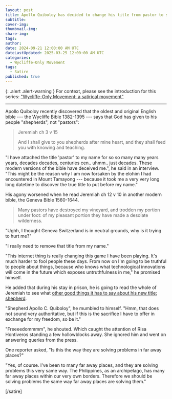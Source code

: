 ```yaml
---
layout: post
title: Apollo Quiboloy has decided to change his title from pastor to shepherd
subtitle:
cover-img: 
thumbnail-img: 
share-img: 
tags:
author: 
date: 2024-09-21 12:00:00 AM UTC
dateLastUpdated: 2025-03-25 12:00:00 AM UTC
categories:
  - Wycliffe-Only Movement
tags: 
  - Satire
published: true
---
```


{: .alert .alert-warning }
For context, please see the introduction for this series: ["Wycliffe-Only Movement: a satirical movement"](/2024/08/04/wycliffe-only-movement-satirical)

---

Apollo Quiboloy recently discovered that the oldest and original English bible --- the Wycliffe Bible 1382-1395 --- says that God has given to his people "shepherds", not "pastors":

> Jeremiah ch 3 v 15
>
> And I shall give to you shepherds after mine heart, and they shall feed you with knowing and teaching.

<!-- Jeremiah 3:15 -->


"I have attached the title 'pastor' to my name for so so many many years years, decades decades, centuries cen.. uhmm.. just decades. These modern versions of the bible have deceived me.", he said in an interview. "This might be the reason why I am now forsaken by the elohim I had encountered in Mount Tamayong --- because it took me a very very long long datetime to discover the true title to put before my name."

His agony worsened when he read Jeremiah ch 12 v 10 in another modern bible, the Geneva Bible 1560-1644.

> Many pastors have destroyed my vineyard, and trodden my portion under foot: of my pleasant portion they have made a desolate wilderness.

<!-- Jeremiah 12:10 -->

"Ughh, I thought Geneva Switzerland is in neutral grounds, why is it trying to hurt me?"

"I really need to remove that title from my name."

"This internet thing is really changing this game I have been playing. It's much harder to fool people these days. From now on I'm going to be truthful to people about things, because who knows what technological innovations will come in the future which exposes untruthfulness in me," he promised himself. 

He added that during his stay in prison, he is going to read the whole of Jeremiah to see what [other good things it has to say about his new title: shepherd](/2024/09/07/why-do-modern-bibles-mock-pastors/).

"Shepherd Apollo C. Quiboloy", he mumbled to himself. "Hmm, that does not sound very authoritative, but if this is the sacrifice I have to offer in exchange for my freedom, so be it."

"Freeeedommmm", he shouted. Which caught the attention of Risa Hontiveros standing a few hollowblocks away. She ignored him and went on answering queries from the press.

One reporter asked, "Is this the way they are solving problems in far away places?"

"Yes, of course. I've been to many far away places, and they are solving problems this very same way. The Philippines, as an archipelago, has many far away places within our very own borders. Therefore we should be solving problems the same way far away places are solving them."

[/satire]